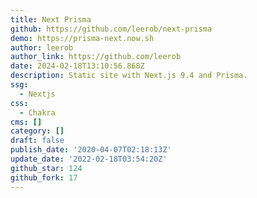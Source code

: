 ```yaml
---
title: Next Prisma
github: https://github.com/leerob/next-prisma
demo: https://prisma-next.now.sh
author: leerob
author_link: https://github.com/leerob
date: 2024-02-18T13:10:56.868Z
description: Static site with Next.js 9.4 and Prisma.
ssg:
  - Nextjs
css:
  - Chakra
cms: []
category: []
draft: false
publish_date: '2020-04-07T02:18:13Z'
update_date: '2022-02-18T03:54:20Z'
github_star: 124
github_fork: 17
---
```

